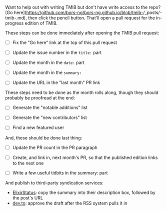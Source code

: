 Want to help out with writing TMIB but don't have write access to the repo?
[Go here](https://github.com/bors-ng/bors-ng.github.io/blob/tmib-<ISSUE NUMBER>/_posts/<ISSUE PUBLISH DATE>-tmib-<ISSUE NUMBER>.md), then click the pencil button. That'll open a pull request for the in-progress edition of TMIB.

These steps can be done immediately after opening the TMIB pull request:

- [ ] Fix the "Go here" link at the top of this pull request

- [ ] Update the issue number in the `title:` part

- [ ] Update the month in the `date:` part

- [ ] Update the month in the `summary:`

- [ ] Update the URL in the "last month" PR link

These steps need to be done as the month rolls along, though they should probably be proofread at the end:

- [ ] Generate the "notable additions" list

- [ ] Generate the "new contributors" list

- [ ] Find a new featured user

And, these should be done last thing:

- [ ] Update the PR count in the PR paragraph

- [ ] Create, and link in, next month's PR, so that the published edition links to the next one

- [ ] Write a few useful tidbits in the summary: part

And publish to third-party syndication services:

- [ElixirStatus](https://elixirstatus.com): copy the summary into their description box, followed by the post's URL
- [dev.to](https://dev.to): approve the draft after the RSS system pulls it in
